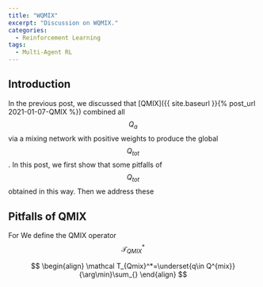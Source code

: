 ```yaml
---
title: "WQMIX"
excerpt: "Discussion on WQMIX."
categories:
  - Reinforcement Learning
tags:
  - Multi-Agent RL
---
```


## Introduction

In the previous post, we discussed that [QMIX]({{ site.baseurl }}{% post_url 2021-01-07-QMIX %}) combined all $$Q_a$$ via a mixing network with positive weights to produce the global $$Q_{tot}$$. In this post, we first show that some pitfalls of $$Q_{tot}$$ obtained in this way. Then we address these 

## Pitfalls of QMIX

For We define the QMIX operator $$\mathcal T^*_{QMIX}$$ 

$$
\begin{align}
\mathcal T_{Qmix}^*=\underset{q\in Q^{mix}}{\arg\min}\sum_{}
\end{align}
$$

